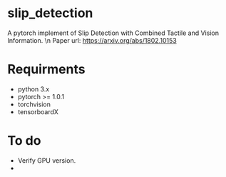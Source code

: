 # slip_detection
A pytorch implement of Slip Detection with Combined Tactile and Vision Information. \\n
Paper url: https://arxiv.org/abs/1802.10153
# Requirments
* python 3.x
* pytorch >= 1.0.1
* torchvision
* tensorboardX
# To do
* Verify GPU version.
* 
